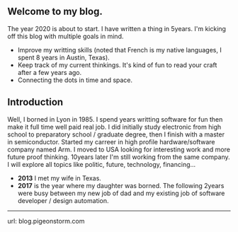 ## Welcome to my blog.

The year 2020 is about to start. I have written a thing in 5years.
I'm kicking off this blog with multiple goals in mind.

 - Improve my writting skills (noted that French is my native languages, I spent 8 years in Austin, Texas).
 - Keep track of my current thinkings. It's kind of fun to read your craft after a few years ago.
 - Connecting the dots in time and space.

Introduction
--- 
Well, I borned in Lyon in 1985. I spend years writting software for fun then make it full time well paid real job. I did initially study electronic from high school to preparatory school / graduate degree, then I finish with a master in semiconductor. Started my carreer in high profile hardware/software company named Arm. 
I moved to USA looking for interesting work and more future proof thinking. 10years later I'm still working from the same company. I will explore all topics like politic, future, technology, financing... 

 - **2013** I met my wife in Texas.
 - **2017** is the year where my daughter was borned. The following 2years were busy between my new job of dad and my existing job of software developer / design automation.


-----
url: blog.pigeonstorm.com
